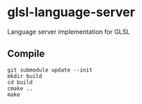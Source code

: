 # glsl-language-server
Language server implementation for GLSL

## Compile

    git submodule update --init
    mkdir build
    cd build
    cmake ..
    make
